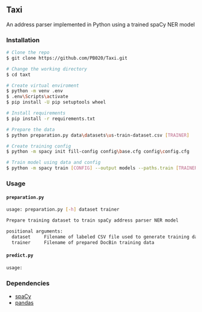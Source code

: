 ## Taxi
An address parser implemented in Python using a trained spaCy NER model

### Installation
```bash
# Clone the repo
$ git clone https://github.com/PB020/Taxi.git

# Change the working directory
$ cd taxt

# Create virtual enviroment
$ python -m venv .env
$ .env\Scripts\activate
$ pip install -U pip setuptools wheel

# Install requirements
$ pip install -r requirements.txt

# Prepare the data
$ python preparation.py data\datasets\us-train-dataset.csv [TRAINER]

# Create training config
$ python -m spacy init fill-config config\base.cfg config\config.cfg

# Train model using data and config
$ python -m spacy train [CONFIG] --output models --paths.train [TRAINER] --paths.dev [TRAINER]
```

### Usage
#### `preparation.py`
```bash
usage: preparation.py [-h] dataset trainer

Prepare training dataset to train spaCy address parser NER model

positional arguments:
  dataset     Filename of labeled CSV file used to generate training data
  trainer     Filename of prepared DocBin training data
```

#### `predict.py`
```bash
usage:
```

### Dependencies
- [spaCy](https://spacy.io)
- [pandas](https://pandas.pydata.org)
